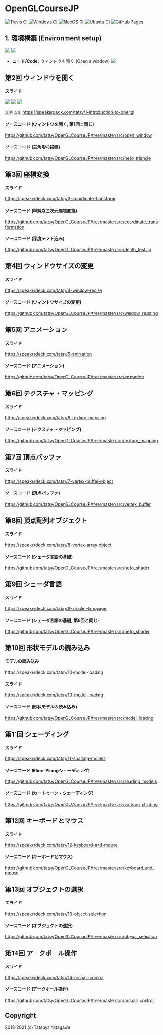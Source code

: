 OpenGLCourseJP
===

[![Travis CI](https://travis-ci.org/tatsy/OpenGLCourseJP.svg?branch=master)](https://travis-ci.org/tatsy/OpenGLCourseJP)
[![Windows CI](https://github.com/tatsy/OpenGLCourseJP/actions/workflows/windows.yaml/badge.svg)](https://github.com/tatsy/OpenGLCourseJP/actions/workflows/windows.yaml)
[![MacOS CI](https://github.com/tatsy/OpenGLCourseJP/actions/workflows/macos.yaml/badge.svg)](https://github.com/tatsy/OpenGLCourseJP/actions/workflows/macos.yaml)
[![Ubuntu CI](https://github.com/tatsy/OpenGLCourseJP/actions/workflows/ubuntu.yaml/badge.svg)](https://github.com/tatsy/OpenGLCourseJP/actions/workflows/ubuntu.yaml)
[![GitHub Pages](https://github.com/tatsy/OpenGLCourseJP/actions/workflows/jekyll.yaml/badge.svg)](https://github.com/tatsy/OpenGLCourseJP/actions/workflows/jekyll.yaml)


## 1. 環境構築 (Environment setup)

[![](https://img.shields.io/badge/Slides-日本語-red.svg?style=flat-square)](https://tatsy.github.io/OpenGLCourseSlides/01.pdf)
[![](https://img.shields.io/badge/Slides-English-blue.svg?style=flat-square)](https://speakerdeck.com/tatsy/1-introduction-to-opengl)

- **コード/Code:** ウィンドウを開く (Open a window) [![](https://img.shields.io/badge/Code-C++/Python-green.svg?style=flat-square)](https://github.com/tatsy/OpenGLCourseJP/tree/master/src/open_window)


## 第2回 ウィンドウを開く

#### スライド

[![](https://img.shields.io/badge/スライド-日本語-red.svg)](https://tatsy.github.io/OpenGLCourseSlides/02.pdf)
[![](https://img.shields.io/badge/Slides-English-blue.svg)](https://speakerdeck.com/tatsy/1-introduction-to-opengl)
[![](https://img.shields.io/badge/Code-C++/Python-green.svg)](https://github.com/tatsy/OpenGLCourseJP/tree/master/src/open_window)


:jp: <https>
:gb: <https://speakerdeck.com/tatsy/1-introduction-to-opengl>

#### ソースコード (ウィンドウを開く, 第1回と同じ)
<https://github.com/tatsy/OpenGLCourseJP/tree/master/src/open_window>

#### ソースコード (三角形の描画)
<https://github.com/tatsy/OpenGLCourseJP/tree/master/src/hello_triangle>

## 第3回 座標変換

#### スライド
<https://speakerdeck.com/tatsy/3-coordinate-transform>

#### ソースコード (単純な三次元座標変換)
<https://github.com/tatsy/OpenGLCourseJP/tree/master/src/coordinate_transformation>

#### ソースコード (深度テスト込み)
<https://github.com/tatsy/OpenGLCourseJP/tree/master/src/depth_testing>

## 第4回 ウィンドウサイズの変更

#### スライド
<https://speakerdeck.com/tatsy/4-window-resize>

#### ソースコード (ウィンドウサイズの変更)
<https://github.com/tatsy/OpenGLCourseJP/tree/master/src/window_resizing>

## 第5回 アニメーション

#### スライド
<https://speakerdeck.com/tatsy/5-animation>

#### ソースコード (アニメーション)
<https://github.com/tatsy/OpenGLCourseJP/tree/master/src/animation>

## 第6回 テクスチャ・マッピング

#### スライド
<https://speakerdeck.com/tatsy/6-texture-mapping>

#### ソースコード (テクスチャ・マッピング)
<https://github.com/tatsy/OpenGLCourseJP/tree/master/src/texture_mapping>

## 第7回 頂点バッファ

#### スライド
<https://speakerdeck.com/tatsy/7-vertex-buffer-object>

#### ソースコード (頂点バッファ)
<https://github.com/tatsy/OpenGLCourseJP/tree/master/src/vertex_buffer>

## 第8回 頂点配列オブジェクト

#### スライド
<https://speakerdeck.com/tatsy/8-vertex-array-object>

#### ソースコード (シェーダ言語の基礎)
<https://github.com/tatsy/OpenGLCourseJP/tree/master/src/hello_shader>

## 第9回 シェーダ言語

#### スライド
<https://speakerdeck.com/tatsy/9-shader-language>

#### ソースコード (シェーダ言語の基礎, 第8回と同じ)
<https://github.com/tatsy/OpenGLCourseJP/tree/master/src/hello_shader>

## 第10回 形状モデルの読み込み

#### モデルの読み込み
<https://speakerdeck.com/tatsy/10-model-loading>

#### スライド
<https://speakerdeck.com/tatsy/10-model-loading>

#### ソースコード (形状モデルの読み込み)
<https://github.com/tatsy/OpenGLCourseJP/tree/master/src/model_loading>

## 第11回 シェーディング

#### スライド
<https://speakerdeck.com/tatsy/11-shading-models>

#### ソースコード (Blinn-Phongシェーディング)
<https://github.com/tatsy/OpenGLCourseJP/tree/master/src/shading_models>

#### ソースコード (カートゥーン・シェーディング)
<https://github.com/tatsy/OpenGLCourseJP/tree/master/src/cartoon_shading>

## 第12回 キーボードとマウス

#### スライド
<https://speakerdeck.com/tatsy/12-keyboard-and-mouse>

#### ソースコード (キーボードとマウス)
<https://github.com/tatsy/OpenGLCourseJP/tree/master/src/keyboard_and_mouse>

## 第13回 オブジェクトの選択

#### スライド
<https://speakerdeck.com/tatsy/13-object-selection>

#### ソースコード (オブジェクトの選択)
<https://github.com/tatsy/OpenGLCourseJP/tree/master/src/object_selection>

## 第14回 アークボール操作

#### スライド
<https://speakerdeck.com/tatsy/14-arcball-control>

#### ソースコード (アークボール操作)
<https://github.com/tatsy/OpenGLCourseJP/tree/master/src/arcball_control>

## Copyright

2018-2021 (c) Tatsuya Yatagawa
